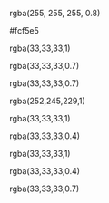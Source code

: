 <!-- Header background color -->

rgba(255, 255, 255, 0.8)

<!-- Body background Color -->

#fcf5e5

<!-- Bessie Coleman -->

rgba(33,33,33,1)

<!-- Civil Aviator -->

rgba(33,33,33,0.7)

<!-- Edit profile -->

rgba(33,33,33,0.7)

<!-- New Post Text -->

rgba(252,245,229,1)

<!-- New post button -->

rgba(33,33,33,1)

<!-- Profile card bottom border -->

rgba(33,33,33,0.4)

<!-- Picture description text -->

rgba(33,33,33,1)

<!-- Picture grid bottom border -->

rgba(33,33,33,0.4)

<!-- Footer text -->

rgba(33,33,33,0.7)
